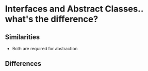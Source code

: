 Interfaces and Abstract Classes.. what's the difference?
=======

Similarities
-----
- Both are required for abstraction

Differences
----

